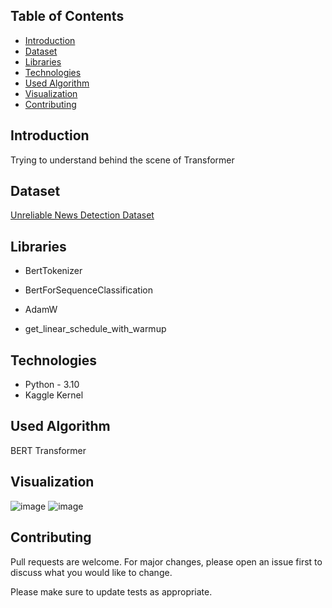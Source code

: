## Table of Contents
* [Introduction](#introduction)
* [Dataset](#Dataset)
* [Libraries](#packages)
* [Technologies](#tech)
* [Used Algorithm](#algo)
* [Visualization](#visual)
* [Contributing](#contubution)
## Introduction
Trying to understand behind the scene of Transformer
## Dataset
[Unreliable News Detection Dataset](https://www.kaggle.com/code/farjanakabirsamanta/unreliable-news-detection)
<!-- You don't have to answer all the questions - just the ones relevant to your project. -->
## Libraries
 * BertTokenizer
  
 * BertForSequenceClassification
  
 * AdamW
  
 * get_linear_schedule_with_warmup
  
 
## Technologies
- Python - 3.10
- Kaggle Kernel

## Used Algorithm

BERT Transformer 



## Visualization
![image](https://user-images.githubusercontent.com/113231185/227770188-bf349a07-e44f-4f14-ae98-4a426bf4e02a.png)
![image](https://user-images.githubusercontent.com/113231185/227770210-5ecc07a0-6054-4b23-afa9-7c3370d88c37.png)


## Contributing

Pull requests are welcome. For major changes, please open an issue first
to discuss what you would like to change.

Please make sure to update tests as appropriate.

